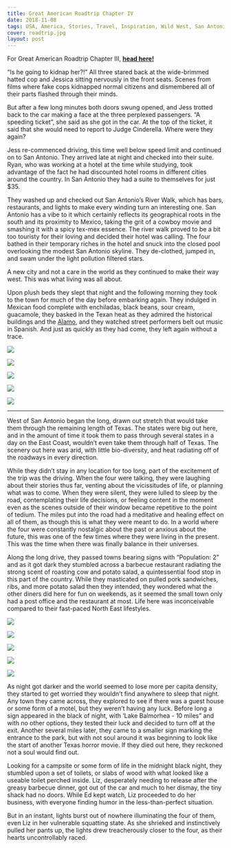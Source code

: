 ```yaml
---
title: Great American Roadtrip Chapter IV
date: 2018-11-08
tags: USA, America, Stories, Travel, Inspiration, Wild West, San Antonio, Texas, Roadtrip, Rural
cover: roadtrip.jpg
layout: post
---
```


For Great American Roadtrip Chapter III, <b>[head here!](https://www.thehopelessroamantic.com/2018/10/22/great-american-roadtrip-chapter-3/)</b>

<span class="first-letter">“I</span>s he going to kidnap her?!” All three stared back at the wide-brimmed hatted cop and Jessica sitting nervously in the front seats. Scenes from films where fake cops kidnapped normal citizens and dismembered all of their parts flashed through their minds.

But after a few long minutes both doors swung opened, and Jess trotted back to the car making a face at the three perplexed passengers. “A speeding ticket”, she said as she got in the car. At the top of the ticket, it said that she would need to report to Judge Cinderella. Where were they again?

Jess re-commenced driving, this time well below speed limit and continued on to San Antonio. They arrived late at night and checked into their suite. Ryan, who was working at a hotel at the time while studying, took advantage of the fact he had discounted hotel rooms in different cities around the country. In San Antonio they had a suite to themselves for just $35.

They washed up and checked out San Antonio’s River Walk, which has bars, restaurants, and lights to make every winding turn an interesting one. San Antonio has a vibe to it which certainly reflects its geographical roots in the south and its proximity to Mexico, taking the grit of a cowboy movie and smashing it with a spicy tex-mex essence. The river walk proved to  be a bit too touristy for their loving and decided their hotel was calling. The four bathed in their temporary riches in the hotel and snuck into the closed pool overlooking the modest San Antonio skyline. They de-clothed, jumped in, and swam under the light pollution filtered stars.

A new city and not a care in the world as they continued to make their way west. This was what living was all about.

Upon plush beds they slept that night and the following morning they took to the town for much of the day before embarking again. They indulged in Mexican food complete with enchiladas, black beans, sour cream, guacamole, they basked in the Texan heat as they admired the historical buildings and the [Alamo](http://www.thealamo.org/), and they watched street performers belt out music in Spanish. And just as quickly as they had come, they left again without a trace.

![](https://res.cloudinary.com/dofuzeof4/image/upload/v1541719707/The%20Hopeless%20Roamantic/USA/roadtrip-chapter-4/san-antonio-1.jpg)

![](https://res.cloudinary.com/dofuzeof4/image/upload/v1541719707/The%20Hopeless%20Roamantic/USA/roadtrip-chapter-4/san-antonio-4.jpg)

![](https://res.cloudinary.com/dofuzeof4/image/upload/v1541719707/The%20Hopeless%20Roamantic/USA/roadtrip-chapter-4/san-antonio-3.jpg)

![](https://res.cloudinary.com/dofuzeof4/image/upload/v1541719707/The%20Hopeless%20Roamantic/USA/roadtrip-chapter-4/san-antonio-2.jpg)

![](https://res.cloudinary.com/dofuzeof4/image/upload/v1541719707/The%20Hopeless%20Roamantic/USA/roadtrip-chapter-4/san-antonio-5.jpg)


<hr>

West of San Antonio began the long, drawn out stretch that would take them through the remaining length of Texas. The states were big out here, and in the amount of time it took them to pass through several states in a day on the East Coast, wouldn’t even take them through half of Texas. The scenery out here was arid, with little bio-diversity, and heat radiating off of the roadways in every direction.

While they didn’t stay in any location for too long, part of the excitement of the trip was the driving. When the four were talking, they were laughing about their stories thus far, venting about the vicissitudes of life, or planning what was to come. When they were silent, they were lulled to sleep by the road, contemplating their life decisions, or feeling content in the moment even as the scenes outside of their window became repetitive to the point of tedium. The miles put into the road had a meditative and healing effect on all of them, as though this is what they were meant to do. In a world where the four were constantly nostalgic about the past or anxious about the future, this was one of the few times where they were living in the present. This was the time when there was finally balance in their universes.

Along the long drive, they passed towns bearing signs with “Population: 2” and as it got dark they stumbled across a barbecue restaurant radiating the strong scent of roasting cow and potato salad, a quintessential food stop in this part of the country. While they masticated on pulled pork sandwiches, ribs, and more potato salad then they intended, they wondered what the other diners did here for fun on weekends, as it seemed the small town only had a post office and the restaurant at most. Life here was inconceivable compared to their fast-paced North East lifestyles.

![](https://res.cloudinary.com/dofuzeof4/image/upload/v1541719707/The%20Hopeless%20Roamantic/USA/roadtrip-chapter-4/open-road.jpg)

![](https://res.cloudinary.com/dofuzeof4/image/upload/v1541719707/The%20Hopeless%20Roamantic/USA/roadtrip-chapter-4/open-road-2.jpg)

![](https://res.cloudinary.com/dofuzeof4/image/upload/v1541719707/The%20Hopeless%20Roamantic/USA/roadtrip-chapter-4/open-road-3.jpg)

![](https://res.cloudinary.com/dofuzeof4/image/upload/v1541719707/The%20Hopeless%20Roamantic/USA/roadtrip-chapter-4/open-road-6.jpg)

![](https://res.cloudinary.com/dofuzeof4/image/upload/v1541719707/The%20Hopeless%20Roamantic/USA/roadtrip-chapter-4/open-road-7.jpg)

As night got darker and the world seemed to lose more per capita density, they started to get worried they wouldn’t find anywhere to sleep that night. Any town they came across, they explored to see if there was a guest house or some form of a motel, but they weren’t having any luck. Before long a sign appeared in the black of night, with ‘Lake Balmorhea - 10 miles” and with no other options, they tested their luck and decided to turn off at the exit. Another several miles later, they came to a smaller sign marking the entrance to the park, but with not soul around it was beginning to look like the start of another Texas horror movie. If they died out here, they reckoned not a soul would find out.

Looking for a campsite or some form of life in the midnight black night, they stumbled upon a set of toilets, or slabs of wood with what looked like a useable toilet perched inside. Liz, desperately needing to release after the greasy barbecue dinner, got out of the car and much to her dismay, the tiny shack had no doors. While Ed kept watch, Liz proceeded to do her business, with everyone finding humor in the less-than-perfect situation.

But in an instant, lights burst out of nowhere illuminating the four of them, even Liz in her vulnerable squatting state. As she shrieked and instinctively pulled her pants up, the lights drew treacherously closer to the four, as their hearts uncontrollably raced.
